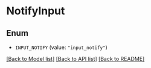 # NotifyInput

## Enum


* `INPUT_NOTIFY` (value: `"input_notify"`)


[[Back to Model list]](../README.md#documentation-for-models) [[Back to API list]](../README.md#documentation-for-api-endpoints) [[Back to README]](../README.md)


